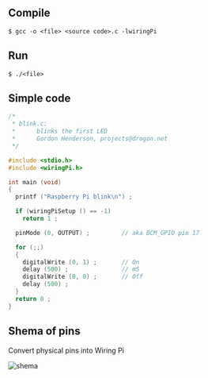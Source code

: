 
## Compile

```
$ gcc -o <file> <source code>.c -lwiringPi
```

## Run

```
$ ./<file>

```

## Simple code

```c
/*
 * blink.c:
 *      blinks the first LED
 *      Gordon Henderson, projects@drogon.net
 */

#include <stdio.h>
#include <wiringPi.h>

int main (void)
{
  printf ("Raspberry Pi blink\n") ;

  if (wiringPiSetup () == -1)
    return 1 ;

  pinMode (0, OUTPUT) ;         // aka BCM_GPIO pin 17

  for (;;)
  {
    digitalWrite (0, 1) ;       // On
    delay (500) ;               // mS
    digitalWrite (0, 0) ;       // Off
    delay (500) ;
  }
  return 0 ;
}
```

## Shemа of pins

Convert physical pins into Wiring Pi

![shema](https://github.com/RaymondProduction/js-tdd-tutorial/raw/master/image/rspberry_pi_gpio_pins.png)
